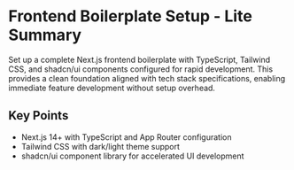 # Frontend Boilerplate Setup - Lite Summary

Set up a complete Next.js frontend boilerplate with TypeScript, Tailwind CSS, and shadcn/ui components configured for rapid development. This provides a clean foundation aligned with tech stack specifications, enabling immediate feature development without setup overhead.

## Key Points
- Next.js 14+ with TypeScript and App Router configuration
- Tailwind CSS with dark/light theme support
- shadcn/ui component library for accelerated UI development